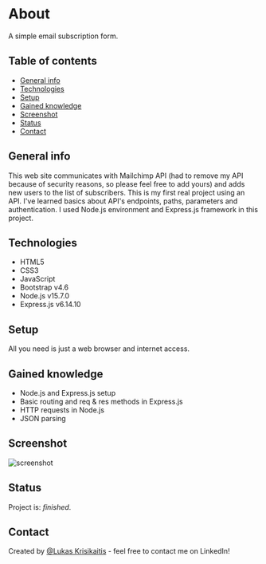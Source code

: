 # About

A simple email subscription form.

## Table of contents

-   [General info](#general-info)
-   [Technologies](#technologies)
-   [Setup](#setup)
-   [Gained knowledge](#gained-knowledge)
-   [Screenshot](#screenshot)
-   [Status](#status)
-   [Contact](#contact)

## General info

This web site communicates with Mailchimp API (had to remove my API because of security reasons, so please feel free to add yours) and adds new users to the list of subscribers. This is my first real project using an API. I've learned basics about API's endpoints, paths, parameters and authentication. I used Node.js environment and Express.js framework in this project.

## Technologies

-   HTML5
-   CSS3
-   JavaScript
-   Bootstrap v4.6
-   Node.js v15.7.0
-   Express.js v6.14.10

## Setup

All you need is just a web browser and internet access.

## Gained knowledge

-   Node.js and Express.js setup
-   Basic routing and req & res methods in Express.js
-   HTTP requests in Node.js
-   JSON parsing

## Screenshot

![screenshot](https://user-images.githubusercontent.com/23439837/107152855-facf2600-6972-11eb-8b15-32545937024f.jpg)

## Status

Project is: _finished_.

## Contact

Created by [@Lukas Krisikaitis](https://www.linkedin.com/in/lukas-krisikaitis-44597a1b0/) - feel free to contact me on LinkedIn!
